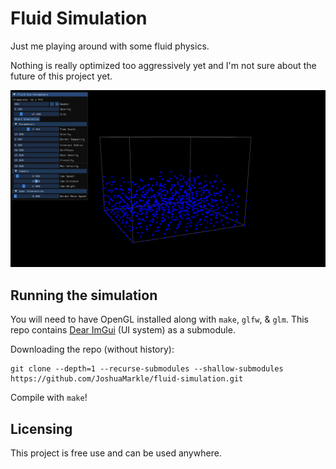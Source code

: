 # Fluid Simulation

Just me playing around with some fluid physics. 

Nothing is really optimized too aggressively yet and I'm not sure about the future of this project yet.

![screenshot1](https://github.com/JoshuaMarkle/fluid-simulation/blob/main/docs/screenshot.png?raw=true)

## Running the simulation

You will need to have OpenGL installed along with `make`, `glfw`, & `glm`. This repo contains [Dear ImGui](https://github.com/ocornut/imgui) (UI system) as a submodule.

Downloading the repo (without history):

```
git clone --depth=1 --recurse-submodules --shallow-submodules https://github.com/JoshuaMarkle/fluid-simulation.git
```

Compile with `make`!

## Licensing

This project is free use and can be used anywhere.
